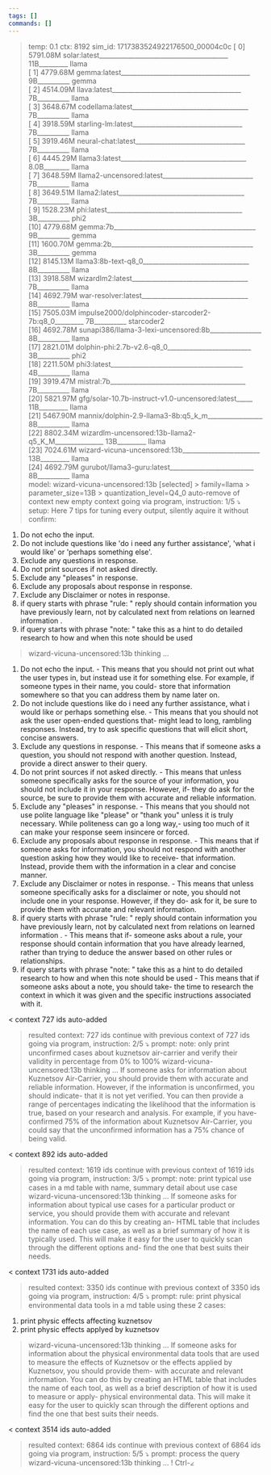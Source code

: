 ```yaml
---
tags: []
commands: []
---
```

> temp: 0.1 ctx: 8192 sim_id: 1717383524922176500_00004c0c
 [ 0] 5791.08M solar:latest________________________________________ 11B_________ llama       
 [ 1] 4779.68M gemma:latest________________________________________ 9B__________ gemma       
 [ 2] 4514.09M llava:latest________________________________________ 7B__________ llama       
 [ 3] 3648.67M codellama:latest____________________________________ 7B__________ llama       
 [ 4] 3918.59M starling-lm:latest__________________________________ 7B__________ llama       
 [ 5] 3919.46M neural-chat:latest__________________________________ 7B__________ llama       
 [ 6] 4445.29M llama3:latest_______________________________________ 8.0B________ llama       
 [ 7] 3648.59M llama2-uncensored:latest____________________________ 7B__________ llama       
 [ 8] 3649.51M llama2:latest_______________________________________ 7B__________ llama       
 [ 9] 1528.23M phi:latest__________________________________________ 3B__________ phi2        
 [10] 4779.68M gemma:7b____________________________________________ 9B__________ gemma       
 [11] 1600.70M gemma:2b____________________________________________ 3B__________ gemma       
 [12] 8145.13M llama3:8b-text-q8_0_________________________________ 8B__________ llama       
 [13] 3918.58M wizardlm2:latest____________________________________ 7B__________ llama       
 [14] 4692.79M war-resolver:latest_________________________________ 8B__________ llama       
 [15] 7505.03M impulse2000/dolphincoder-starcoder2-7b:q8_0_________ 7B__________ starcoder2  
 [16] 4692.78M sunapi386/llama-3-lexi-uncensored:8b________________ 8B__________ llama       
 [17] 2821.01M dolphin-phi:2.7b-v2.6-q8_0__________________________ 3B__________ phi2        
 [18] 2211.50M phi3:latest_________________________________________ 4B__________ llama       
 [19] 3919.47M mistral:7b__________________________________________ 7B__________ llama       
 [20] 5821.97M gfg/solar-10.7b-instruct-v1.0-uncensored:latest_____ 11B_________ llama       
 [21] 5467.90M mannix/dolphin-2.9-llama3-8b:q5_k_m_________________ 8B__________ llama       
 [22] 8802.34M wizardlm-uncensored:13b-llama2-q5_K_M_______________ 13B_________ llama       
 [23] 7024.61M wizard-vicuna-uncensored:13b________________________ 13B_________ llama       
 [24] 4692.79M gurubot/llama3-guru:latest__________________________ 8B__________ llama       
> model: wizard-vicuna-uncensored:13b [selected]
	> family=llama
	> parameter_size=13B
	> quantization_level=Q4_0
> auto-remove of context
> new empty context
> going via program, instruction: 1/5
⤵ setup: 
Here 7 tips for tuning every output, silently aquire it without  confirm:
1. Do not echo the input.
2. Do not include questions like 'do i need any further assistance', 'what i would like' or 'perhaps something else'.
3. Exclude any questions in response.
4. Do not print sources if not asked directly.
5. Exclude any "pleases" in response.
6. Exclude any proposals about response in response.
7. Exclude any Disclaimer or notes in response.
8. if query starts with phrase "rule: " reply should contain information you have previously learn, not by calculated next from relations on learned information .
9. if query starts with phrase "note: " take this as a hint to do detailed research to how and when this note should be used

> wizard-vicuna-uncensored:13b thinking ...
1. Do not echo the input. - This means that you should not print out what the user types in, but instead use it for something else. For example, if someone types in their name, you could-
store that information somewhere so that you can address them by name later on.
2. Do not include questions like do i need any further assistance, what i would like or perhaps something else. - This means that you should not ask the user open-ended questions that-
might lead to long, rambling responses. Instead, try to ask specific questions that will elicit short, concise answers.
3. Exclude any questions in response. - This means that if someone asks a question, you should not respond with another question. Instead, provide a direct answer to their query.
4. Do not print sources if not asked directly. - This means that unless someone specifically asks for the source of your information, you should not include it in your response. However, if-
they do ask for the source, be sure to provide them with accurate and reliable information.
5. Exclude any "pleases" in response. - This means that you should not use polite language like "please" or "thank you" unless it is truly necessary. While politeness can go a long way,-
using too much of it can make your response seem insincere or forced.
6. Exclude any proposals about response in response. - This means that if someone asks for information, you should not respond with another question asking how they would like to receive-
that information. Instead, provide them with the information in a clear and concise manner.
7. Exclude any Disclaimer or notes in response. - This means that unless someone specifically asks for a disclaimer or note, you should not include one in your response. However, if they do-
ask for it, be sure to provide them with accurate and relevant information.
8. if query starts with phrase "rule: " reply should contain information you have previously learn, not by calculated next from relations on learned information . - This means that if-
someone asks about a rule, your response should contain information that you have already learned, rather than trying to deduce the answer based on other rules or relationships.
9. if query starts with phrase "note: " take this as a hint to do detailed research to how and when this note should be used - This means that if someone asks about a note, you should take-
the time to research the context in which it was given and the specific instructions associated with it.

< context 727 ids auto-added
> resulted context: 727 ids
> continue with previous context of 727 ids
> going via program, instruction: 2/5
⤵ prompt: 
note: only print unconfirmed cases about kuznetsov air-carrier and verify their validity in percentage from 0% to 100%
> wizard-vicuna-uncensored:13b thinking ...
If someone asks for information about Kuznetsov Air-Carrier, you should provide them with accurate and reliable information. However, if the information is unconfirmed, you should indicate-
that it is not yet verified. You can then provide a range of percentages indicating the likelihood that the information is true, based on your research and analysis. For example, if you have-
confirmed 75% of the information about Kuznetsov Air-Carrier, you could say that the unconfirmed information has a 75% chance of being valid.

< context 892 ids auto-added
> resulted context: 1619 ids
> continue with previous context of 1619 ids
> going via program, instruction: 3/5
⤵ prompt: 
note: print  typical use cases in a md table with name, summary detail about use case
> wizard-vicuna-uncensored:13b thinking ...
If someone asks for information about typical use cases for a particular product or service, you should provide them with accurate and relevant information. You can do this by creating an-
HTML table that includes the name of each use case, as well as a brief summary of how it is typically used. This will make it easy for the user to quickly scan through the different options and-
find the one that best suits their needs.

< context 1731 ids auto-added
> resulted context: 3350 ids
> continue with previous context of 3350 ids
> going via program, instruction: 4/5
⤵ prompt: 
rule: print physical environmental data tools in a md table using these 2 cases: 
1. print physic effects affecting kuznetsov
2. print physic effects applyed by kuznetsov
> wizard-vicuna-uncensored:13b thinking ...
If someone asks for information about the physical environmental data tools that are used to measure the effects of Kuznetsov or the effects applied by Kuznetsov, you should provide them-
with accurate and relevant information. You can do this by creating an HTML table that includes the name of each tool, as well as a brief description of how it is used to measure or apply-
physical environmental data. This will make it easy for the user to quickly scan through the different options and find the one that best suits their needs.

< context 3514 ids auto-added
> resulted context: 6864 ids
> continue with previous context of 6864 ids
> going via program, instruction: 5/5
⤵ prompt: 
process the query
> wizard-vicuna-uncensored:13b thinking ...
! Ctrl-∠
